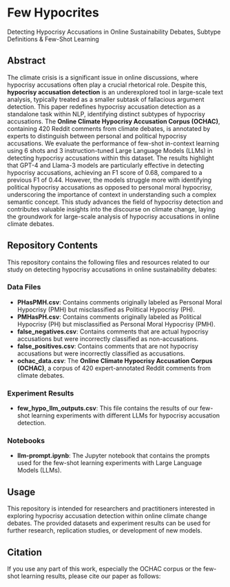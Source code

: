# Few Hypocrites
Detecting Hypocrisy Accusations in Online Sustainability Debates, Subtype Definitions & Few-Shot Learning

## Abstract

The climate crisis is a significant issue in online discussions, where hypocrisy accusations often play a crucial rhetorical role. Despite this, **hypocrisy accusation detection** is an underexplored tool in large-scale text analysis, typically treated as a smaller subtask of fallacious argument detection. This paper redefines hypocrisy accusation detection as a standalone task within NLP, identifying distinct subtypes of hypocrisy accusations. The **Online Climate Hypocrisy Accusation Corpus (OCHAC)**, containing 420 Reddit comments from climate debates, is annotated by experts to distinguish between personal and political hypocrisy accusations. We evaluate the performance of few-shot in-context learning using 6 shots and 3 instruction-tuned Large Language Models (LLMs) in detecting hypocrisy accusations within this dataset. The results highlight that GPT-4 and Llama-3 models are particularly effective in detecting hypocrisy accusations, achieving an F1 score of 0.68, compared to a previous F1 of 0.44. However, the models struggle more with identifying political hypocrisy accusations as opposed to personal moral hypocrisy, underscoring the importance of context in understanding such a complex semantic concept. This study advances the field of hypocrisy detection and contributes valuable insights into the discourse on climate change, laying the groundwork for large-scale analysis of hypocrisy accusations in online climate debates.

## Repository Contents

This repository contains the following files and resources related to our study on detecting hypocrisy accusations in online sustainability debates:

### Data Files

- **PHasPMH.csv**: Contains comments originally labeled as Personal Moral Hypocrisy (PMH) but misclassified as Political Hypocrisy (PH).
- **PMHasPH.csv**: Contains comments originally labeled as Political Hypocrisy (PH) but misclassified as Personal Moral Hypocrisy (PMH).
- **false_negatives.csv**: Contains comments that are actual hypocrisy accusations but were incorrectly classified as non-accusations.
- **false_positives.csv**: Contains comments that are not hypocrisy accusations but were incorrectly classified as accusations.
- **ochac_data.csv**: The **Online Climate Hypocrisy Accusation Corpus (OCHAC)**, a corpus of 420 expert-annotated Reddit comments from climate debates.

### Experiment Results

- **few_hypo_llm_outputs.csv**: This file contains the results of our few-shot learning experiments with different LLMs for hypocrisy accusation detection.

### Notebooks

- **llm-prompt.ipynb**: The Jupyter notebook that contains the prompts used for the few-shot learning experiments with Large Language Models (LLMs).

## Usage

This repository is intended for researchers and practitioners interested in exploring hypocrisy accusation detection within online climate change debates. The provided datasets and experiment results can be used for further research, replication studies, or development of new models.

## Citation

If you use any part of this work, especially the OCHAC corpus or the few-shot learning results, please cite our paper as follows:

